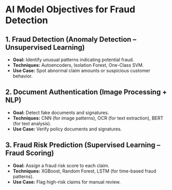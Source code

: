 # AI Model Objectives for Fraud Detection

## 1. Fraud Detection (Anomaly Detection – Unsupervised Learning)
- **Goal:** Identify unusual patterns indicating potential fraud.  
- **Techniques:** Autoencoders, Isolation Forest, One-Class SVM.  
- **Use Case:** Spot abnormal claim amounts or suspicious customer behavior.  

## 2. Document Authentication (Image Processing + NLP)
- **Goal:** Detect fake documents and signatures.  
- **Techniques:** CNN (for image patterns), OCR (for text extraction), BERT (for text analysis).  
- **Use Case:** Verify policy documents and signatures.  

## 3. Fraud Risk Prediction (Supervised Learning – Fraud Scoring)
- **Goal:** Assign a fraud risk score to each claim.  
- **Techniques:** XGBoost, Random Forest, LSTM (for time-based fraud patterns).  
- **Use Case:** Flag high-risk claims for manual review.